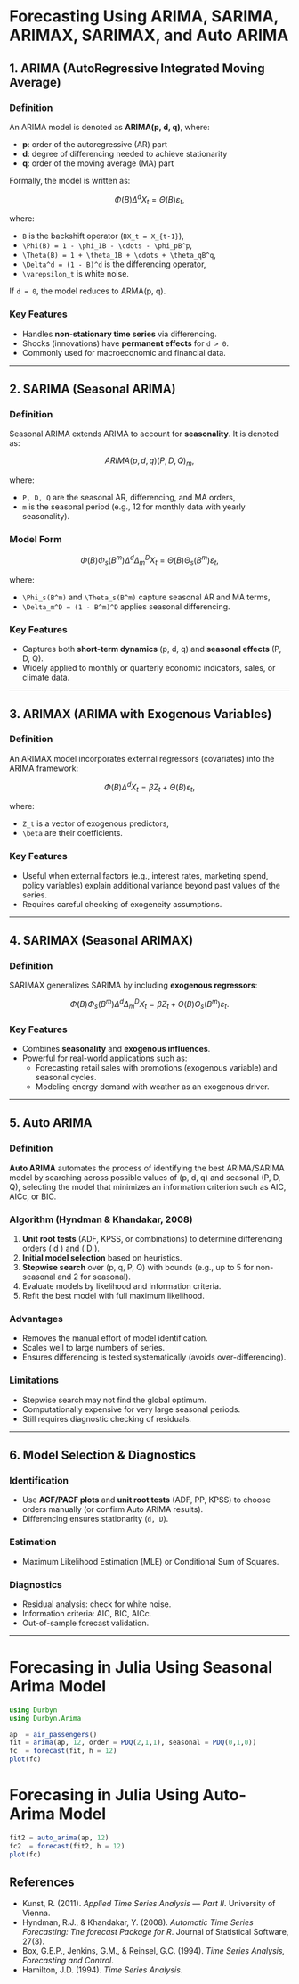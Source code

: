 
# Forecasting Using ARIMA, SARIMA, ARIMAX, SARIMAX, and Auto ARIMA

## 1. ARIMA (AutoRegressive Integrated Moving Average)

### Definition
An ARIMA model is denoted as **ARIMA(p, d, q)**, where:
- **p**: order of the autoregressive (AR) part
- **d**: degree of differencing needed to achieve stationarity
- **q**: order of the moving average (MA) part

Formally, the model is written as:

```math
\Phi(B) \Delta^d X_t = \Theta(B) \varepsilon_t,
```

where:

- ``B`` is the backshift operator (``BX_t = X_{t-1}``),
- ``\Phi(B) = 1 - \phi_1B - \cdots - \phi_pB^p``,
- ``\Theta(B) = 1 + \theta_1B + \cdots + \theta_qB^q``,
- ``\Delta^d = (1 - B)^d`` is the differencing operator,
- ``\varepsilon_t`` is white noise.

If ``d = 0``, the model reduces to ARMA(p, q).

### Key Features
- Handles **non-stationary time series** via differencing.
- Shocks (innovations) have **permanent effects** for ``d > 0``.
- Commonly used for macroeconomic and financial data.

---

## 2. SARIMA (Seasonal ARIMA)

### Definition
Seasonal ARIMA extends ARIMA to account for **seasonality**. It is denoted as:

```math
ARIMA(p, d, q)(P, D, Q)_m,
```

where:
- ``P, D, Q`` are the seasonal AR, differencing, and MA orders,
- ``m`` is the seasonal period (e.g., 12 for monthly data with yearly seasonality).

### Model Form
```math
\Phi(B)\Phi_s(B^m) \Delta^d \Delta_m^D X_t = \Theta(B)\Theta_s(B^m)\varepsilon_t,
```

where:
- ``\Phi_s(B^m)`` and ``\Theta_s(B^m)`` capture seasonal AR and MA terms,
- ``\Delta_m^D = (1 - B^m)^D`` applies seasonal differencing.

### Key Features
- Captures both **short-term dynamics** (p, d, q) and **seasonal effects** (P, D, Q).
- Widely applied to monthly or quarterly economic indicators, sales, or climate data.

---

## 3. ARIMAX (ARIMA with Exogenous Variables)

### Definition
An ARIMAX model incorporates external regressors (covariates) into the ARIMA framework:

```math
\Phi(B) \Delta^d X_t = \beta Z_t + \Theta(B) \varepsilon_t,
```

where:

- ``Z_t`` is a vector of exogenous predictors,
- ``\beta`` are their coefficients.

### Key Features
- Useful when external factors (e.g., interest rates, marketing spend, policy variables) explain additional variance beyond past values of the series.
- Requires careful checking of exogeneity assumptions.

---

## 4. SARIMAX (Seasonal ARIMAX)

### Definition
SARIMAX generalizes SARIMA by including **exogenous regressors**:

```math
\Phi(B)\Phi_s(B^m) \Delta^d \Delta_m^D X_t = \beta Z_t + \Theta(B)\Theta_s(B^m)\varepsilon_t.
```

### Key Features
- Combines **seasonality** and **exogenous influences**.
- Powerful for real-world applications such as:
  - Forecasting retail sales with promotions (exogenous variable) and seasonal cycles.
  - Modeling energy demand with weather as an exogenous driver.

---

## 5. Auto ARIMA

### Definition
**Auto ARIMA** automates the process of identifying the best ARIMA/SARIMA model by searching across possible values of (p, d, q) and seasonal (P, D, Q), selecting the model that minimizes an information criterion such as AIC, AICc, or BIC.

### Algorithm (Hyndman & Khandakar, 2008)
1. **Unit root tests** (ADF, KPSS, or combinations) to determine differencing orders \( d \) and \( D \).
2. **Initial model selection** based on heuristics.  
3. **Stepwise search** over (p, q, P, Q) with bounds (e.g., up to 5 for non-seasonal and 2 for seasonal).  
4. Evaluate models by likelihood and information criteria.  
5. Refit the best model with full maximum likelihood.  

### Advantages
- Removes the manual effort of model identification.  
- Scales well to large numbers of series.  
- Ensures differencing is tested systematically (avoids over-differencing).

### Limitations
- Stepwise search may not find the global optimum.  
- Computationally expensive for very large seasonal periods.  
- Still requires diagnostic checking of residuals.  

---

## 6. Model Selection & Diagnostics

### Identification
- Use **ACF/PACF plots** and **unit root tests** (ADF, PP, KPSS) to choose orders manually (or confirm Auto ARIMA results).
- Differencing ensures stationarity (``d, D``).

### Estimation
- Maximum Likelihood Estimation (MLE) or Conditional Sum of Squares.

### Diagnostics
- Residual analysis: check for white noise.
- Information criteria: AIC, BIC, AICc.  
- Out-of-sample forecast validation.

---
# Forecasing in Julia Using Seasonal Arima Model

```julia
using Durbyn
using Durbyn.Arima

ap  = air_passengers()
fit = arima(ap, 12, order = PDQ(2,1,1), seasonal = PDQ(0,1,0))
fc  = forecast(fit, h = 12)
plot(fc)

```

# Forecasing in Julia Using Auto-Arima Model
```julia
fit2 = auto_arima(ap, 12)
fc2  = forecast(fit2, h = 12)
plot(fc)
```


## References
- Kunst, R. (2011). *Applied Time Series Analysis — Part II*. University of Vienna.  
- Hyndman, R.J., & Khandakar, Y. (2008). *Automatic Time Series Forecasting: The forecast Package for R*. Journal of Statistical Software, 27(3).  
- Box, G.E.P., Jenkins, G.M., & Reinsel, G.C. (1994). *Time Series Analysis, Forecasting and Control*.  
- Hamilton, J.D. (1994). *Time Series Analysis*.  
